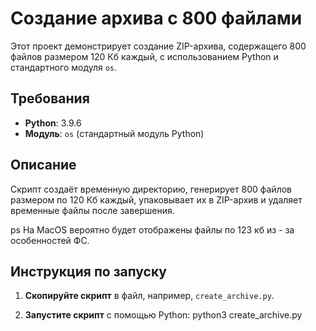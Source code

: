 # Создание архива с 800 файлами

Этот проект демонстрирует создание ZIP-архива, содержащего 800 файлов размером 120 Кб каждый, с использованием Python и стандартного модуля `os`.

## Требования

- **Python**: 3.9.6
- **Модуль**: `os` (стандартный модуль Python)

## Описание

Скрипт создаёт временную директорию, генерирует 800 файлов размером по 120 Кб каждый, упаковывает их в ZIP-архив и удаляет временные файлы после завершения. 

ps На MacOS вероятно будет отображены файлы по 123 кб из - за особенностей ФС.

## Инструкция по запуску

1. **Скопируйте скрипт** в файл, например, `create_archive.py`.

2. **Запустите скрипт** с помощью Python: python3 create_archive.py
